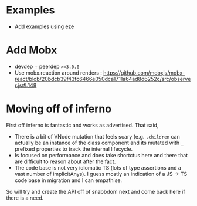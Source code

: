 # Examples
* Add examples using eze

# Add Mobx
* devdep + peerdep `>=3.0.0`
* Use mobx.reaction around renders : https://github.com/mobxjs/mobx-react/blob/20bdcb39f43fc6466e050dca1711a64ad8d6252c/src/observer.js#L148

# Moving off of inferno
First off inferno is fantastic and works as advertised. That said,

* There is a bit of VNode mutation that feels scary (e.g. `.children` can actually be an instance of the class component and its mutated with `_` prefixed properties to track the internal lifecycle.
* Is focused on performance and does take shortctus here and there that are difficult to reason about after the fact.
* The code base is not very idiomatic TS (lots of type assertions and a vast number of implicitAnys). I guess mostly an indication of a JS -> TS code base in migration and I can empathise.

So will try and create the API off of snabbdom next and come back here if there is a need.
